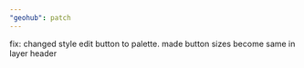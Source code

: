 ```yaml
---
"geohub": patch
---
```


fix: changed style edit button to palette. made button sizes become same in layer header
